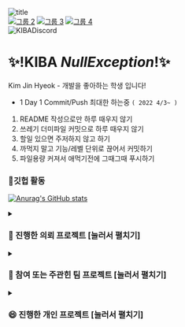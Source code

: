 ![title](https://user-images.githubusercontent.com/31209389/149953754-160d2d27-818b-408c-9fd0-aac07a25ad4a.png)
<br>
  [![그룹 2](https://user-images.githubusercontent.com/31209389/149937763-4fb0f82c-a9e9-4dea-b1dd-a977aff400cb.png)](https://k13b.booth.pm/)
  [![그룹 3](https://user-images.githubusercontent.com/31209389/149950795-257c13eb-cf99-4f27-837c-d31da69158d5.png)](https://twitter.com/kjh030529)
  [![그룹 4](https://user-images.githubusercontent.com/31209389/149951275-9ec21193-cece-4500-baaa-28acff66e113.png)](https://steamcommunity.com/id/kjh030529/)
<br>
![KIBADiscord](https://discord-readme-badge.vercel.app/api?id=231776579951263746)

# ✨!**KIBA** _NullException_!✨


Kim Jin Hyeok - 개발을 좋아하는 학생 입니다!

* 1 Day 1 Commit/Push 최대한 하는중 ``( 2022 4/3~ )``
1. README 작성으로만 하루 때우지 않기
2. 쓰레기 더미파일 커밋으로 하루 때우지 않기
3. 할일 있으면 주저하지 않고 하기
4. 까먹지 말고 기능/레벨 단위로 끊어서 커밋하기
5. 파일용량 커져서 애먹기전에 그때그때 푸시하기

### 💬깃헙 활동<br>
[![Anurag's GitHub stats](https://github-readme-stats.vercel.app/api?username=kibalab)](https://github.com/anuraghazra/github-readme-stats&show_icons=true&theme=cobalt)

<details><summary>

### 🌱 진행한 의뢰 프로젝트 [눌러서 펼치기]

</summary>
      
이름|내용|상태
---|---|---
유튜버 대월향 컨텐츠 | 방송용 버츄얼 프로그램 및 선물 개봉 컨텐츠(2)등 VRChat 월드 | 완료
VRChat 일본 신사 | 각 나라별 로컬 시간을 반영한 밤낮 변화 시스템 | 완료
WCS 행사 VR컨텐츠 | [Tamakoshi](https://www.tamakoshi.com/)와 콜라보로 진행한 VR파칭코 체험 컨텐츠 월드 | 완료
はみにの立体箱 | [はみにの立体箱](https://hamini.booth.pm/)의 아바타용 특수 쉐이더 납품 | 완료
Kyubi클로젯 | VRChat용 아바타 개발 및 유지보수 작업 (Koyuki, Kokoa, Maya) | 완료 및 진행중
키나가이 샵 | VRChat [Virtual Market Winter](https://www.youtube.com/channel/UC44QE3DVUuDrhUC5yp4zRYQ) 행사용 부스 | 완료
니지산지KR | [버튜버 이로하](https://www.youtube.com/channel/UCClwIqTUn5LDpFucHyaAhHg), 컨텐츠용 월드 | 일시중단
하리노프VR | VRChat 이벤트 월드 제작 | 완료
용비어천가VR | VRChat 용비어천가 행사 월드 제작 | 완료
클럽 컬러VR | VRChat CLUBCOLOR 행사 월드 제작 | 완료
Aiobahn | [작곡가 아이오반](https://librewiki.net/wiki/Aiobahn)의 VRChat용 아바타 | 완료
방송인 연말파티 | [유튜버 앵그리보이](https://www.youtube.com/channel/UCT7AWhMjf_5RUEHsFC6Vyrg) 주최, 유튜버/스트리머 연말파티 컨텐츠 월드 제작 및 진행 | 완료
플렌비디자인 | [플렌비디자인](https://www.planb.ac/book) 메타버스 서점 제작 프로젝트| 완료
플렌비디자인 | [플렌비디자인](https://www.planb.ac/book) 추가 메타버스 프로젝트 | 준비중
플렌비디자인 | [플렌비디자인](https://www.planb.ac/book) 강연 "VRChat으로 알아보는 메타버스 컨텐츠 소개" | 완료
유튜버 라디유 | [유튜버 라디유](https://www.youtube.com/channel/UC44QE3DVUuDrhUC5yp4zRYQ) 광고 컨텐츠용 영화관 월드 제작 | 완료
J Major, 성우 서유리 | [유튜버 로나로나땅](https://www.youtube.com/channel/UCcMiI7JHjS2ONfV2PBuUabQ) 촬영용 3D컨텐츠 제작 | 중단
유튜버 챠밍조 | [유튜버 챠밍조](https://www.youtube.com/c/CharmingJo%EC%A1%B0%EB%A7%A4%EB%A0%A5) 촬영용 월드 제작 | 준비중
유튜버 대월향 x HololiveEN | [Twitter](https://twitter.com/aroma_great/status/1707368235438678099) 대월향과 HololiveEN의 4인 콜라보 한국어 수업 컨텐츠용 월드 제작 | 완료

</details>

<details><summary>
      
### 👯 참여 또는 주관힌 팀 프로젝트 [눌러서 펼치기]

</summary>
<ul>

이름|소개|포지션
---|---|---
IY MMD WORLD | VRCHAT 아바타에 대응하여 MMD를 동작하는 시스템/월드 | 기술지원
IMO STREAM | 이미지파일 URL을 받아 MP4로 반환하는 TypeScript기반 웹서비스 | 메인 시스템 개발
Udon Prism | 요청받은 데이터의 비트를 영상으로 인코딩, 암호화하여 반환하는 TypeScript 기반의 통신 서버, UdonSharp 프로그램 | 시스템 구상, Udon 시스템 개발
K13A_Mahjong | UdonSharp(C#)을 사용하여 개발한 VR 마작 게임 월드 | 메인 시스템 개발, 디자인
CHAMCHI CONSOLE, K13A_UdonConsole | VRChat에서 월드 개발 효율을 개선하기 위해 타인의 로그도 볼수있게 개발한 인게임 콘솔 | 메인시스템 구상, 디자인
Village_Hall | 시골의 경로당을 구현한 실사 그래픽 3D 맵 | 시스템개발, 라이팅
KIBAEMON, KIBATION | 디스코드 채팅봇 서비스 | 메인 시스템 개발

</ul>  
</details>

<details><summary>
  
### 😄 진행한 개인 프로젝트 [눌러서 펼치기]

</summary>
<ul>
  
이름|소개
---|---
ANJ | 애니송 VJ를 위한 심플 미디어 렌더링 프로그램
준비중 | 준비중 
  
</ul>  
</details>

<!--
**kibalab/kibalab** is a ✨ _special_ ✨ repository because its `README.md` (this file) appears on your GitHub profile.

Here are some ideas to get you started:

- 🔭 I’m currently working on ...
- 🌱 I’m currently learning ...
- 👯 I’m looking to collaborate on ...
- 🤔 I’m looking for help with ...
- 💬 Ask me about ...
- 📫 How to reach me: ...
- 😄 Pronouns: ...
- ⚡ Fun fact: ...
-->
